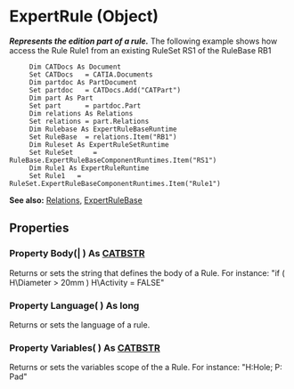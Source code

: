 # ExpertRule (Object)

**_Represents the edition part of a rule._**
The following example shows how access the Rule Rule1 from an existing RuleSet RS1 of the RuleBase RB1

```VBScript
     Dim CATDocs As Document
     Set CATDocs   = CATIA.Documents
     Dim partdoc As PartDocument
     Set partdoc   = CATDocs.Add("CATPart")
     Dim part As Part
     Set part      = partdoc.Part
     Dim relations As Relations
     Set relations = part.Relations
     Dim Rulebase As ExpertRuleBaseRuntime
     Set RuleBase  = relations.Item("RB1")
     Dim Ruleset As ExpertRuleSetRuntime
     Set RuleSet	 = RuleBase.ExpertRuleBaseComponentRuntimes.Item("RS1")
     Dim Rule1 As ExpertRuleRuntime
     Set Rule1	 = RuleSet.ExpertRuleBaseComponentRuntimes.Item("Rule1")

```

**See also:**      [Relations](../KnowledgeInterfaces/interface_Relations_18301.md), [ExpertRuleBase](../GenKnowledgeInterfaces/interface_ExpertRuleBase_41078.md)

## Properties

### Property **Body**(| ) As [CATBSTR](../System/typedef_CATBSTR_8129.md)

   Returns or sets the string that defines the body of a Rule. For instance: "if ( H\Diameter > 20mm ) H\Activity = FALSE"  
### Property **Language**( ) As long

   Returns or sets the language of a rule.  
### Property **Variables**( ) As [CATBSTR](../System/typedef_CATBSTR_8129.md)

   Returns or sets the variables scope of the a Rule. For instance: "H:Hole; P: Pad"